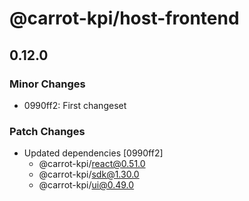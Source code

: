 # @carrot-kpi/host-frontend

## 0.12.0

### Minor Changes

-   0990ff2: First changeset

### Patch Changes

-   Updated dependencies [0990ff2]
    -   @carrot-kpi/react@0.51.0
    -   @carrot-kpi/sdk@1.30.0
    -   @carrot-kpi/ui@0.49.0
